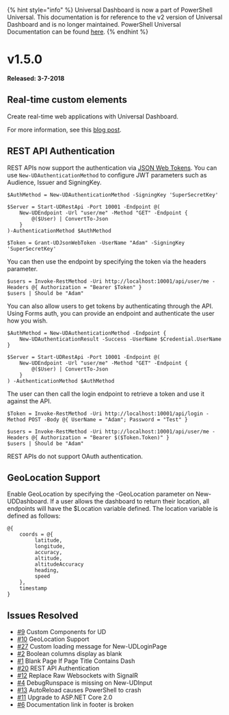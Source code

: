 ﻿{% hint style="info" %}
Universal Dashboard is now a part of PowerShell Universal. This documentation is for reference to the v2 version of Universal Dashboard and is no longer maintained. PowerShell Universal Documentation can be found [here](https://docs.ironmansoftware.com).
{% endhint %}


# v1.5.0

**Released: 3-7-2018**

## Real-time custom elements

Create real-time web applications with Universal Dashboard.

For more information, see this [blog post](https://poshtools.com/2018/02/17/building-real-time-web-apps-powershell-universal-dashboard/).

## REST API Authentication

REST APIs now support the authentication via [JSON Web Tokens](https://jwt.io/). You can use `New-UDAuthenticationMethod` to configure JWT parameters such as Audience, Issuer and SigningKey.

```text
$AuthMethod = New-UDAuthenticationMethod -SigningKey 'SuperSecretKey'

$Server = Start-UDRestApi -Port 10001 -Endpoint @(
    New-UDEndpoint -Url "user/me" -Method "GET" -Endpoint {
        @($User) | ConvertTo-Json
    }
)-AuthenticationMethod $AuthMethod

$Token = Grant-UDJsonWebToken -UserName "Adam" -SigningKey 'SuperSecretKey'
```

You can then use the endpoint by specifying the token via the headers parameter.

```text
$users = Invoke-RestMethod -Uri http://localhost:10001/api/user/me -Headers @{ Authorization = "Bearer $Token" }
$users | Should be "Adam"
```

You can also allow users to get tokens by authenticating through the API. Using Forms auth, you can provide an endpoint and authenticate the user how you wish.

```text
$AuthMethod = New-UDAuthenticationMethod -Endpoint {
    New-UDAuthenticationResult -Success -UserName $Credential.UserName
}

$Server = Start-UDRestApi -Port 10001 -Endpoint @(
    New-UDEndpoint -Url "user/me" -Method "GET" -Endpoint {
        @($User) | ConvertTo-Json
    }
) -AuthenticationMethod $AuthMethod
```

The user can then call the login endpoint to retrieve a token and use it against the API.

```text
$Token = Invoke-RestMethod -Uri http://localhost:10001/api/login -Method POST -Body @{ UserName = "Adam"; Password = "Test" }

$users = Invoke-RestMethod -Uri http://localhost:10001/api/user/me -Headers @{ Authorization = "Bearer $($Token.Token)" }
$users | Should be "Adam"
```

REST APIs do not support OAuth authentication.

## GeoLocation Support

Enable GeoLocation by specifying the -GeoLocation parameter on New-UDDashboard. If a user allows the dashboard to return their location, all endpoints will have the $Location variable defined. The location variable is defined as follows:

```text
@{
    coords = @{
         latitude, 
         longitude,
         accuracy,
         altitude,
         altitudeAccuracy
         heading,
         speed
    },
    timestamp
}
```

## Issues Resolved

* [\#9](https://github.com/ironmansoftware/universal-dashboard/issues/9) Custom Components for UD
* [\#10](https://github.com/ironmansoftware/universal-dashboard/issues/10) GeoLocation Support
* [\#27](https://github.com/ironmansoftware/universal-dashboard/issues/27) Custom loading message for New-UDLoginPage
* [\#2](https://github.com/ironmansoftware/universal-dashboard/issues/2) Boolean columns display as blank
* [\#1](https://github.com/ironmansoftware/universal-dashboard/issues/1) Blank Page If Page Title Contains Dash
* [\#20](https://github.com/ironmansoftware/universal-dashboard/issues/20) REST API Authentication
* [\#12](https://github.com/ironmansoftware/universal-dashboard/issues/12) Replace Raw Websockets with SignalR
* [\#4](https://github.com/ironmansoftware/universal-dashboard/issues/4) DebugRunspace is missing on New-UDInput
* [\#13](https://github.com/ironmansoftware/universal-dashboard/issues/13) AutoReload causes PowerShell to crash
* [\#11](https://github.com/ironmansoftware/universal-dashboard/issues/11) Upgrade to ASP.NET Core 2.0
* [\#6](https://github.com/ironmansoftware/universal-dashboard/issues/6) Documentation link in footer is broken




